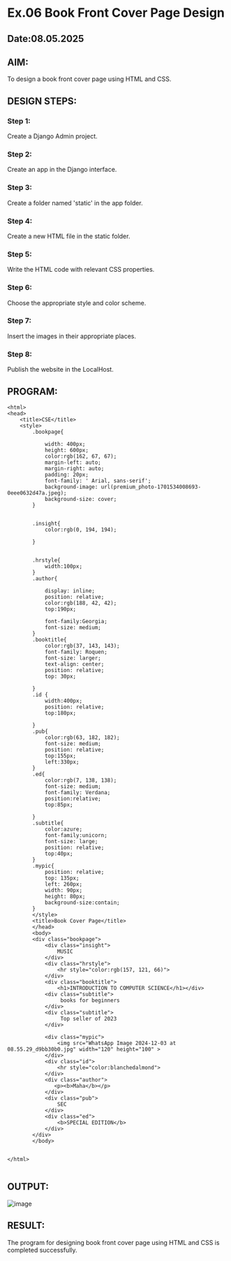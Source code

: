# Ex.06 Book Front Cover Page Design
## Date:08.05.2025

## AIM:
To design a book front cover page using HTML and CSS.

## DESIGN STEPS:

### Step 1:
Create a Django Admin project.

### Step 2:
Create an app in the Django interface.

### Step 3:
Create a folder named 'static' in the app folder.

### Step 4:
Create a new HTML file in the static folder.

### Step 5:
Write the HTML code with relevant CSS properties.

### Step 6:
Choose the appropriate style and color scheme.

### Step 7:
Insert the images in their appropriate places.

### Step 8:
Publish the website in the LocalHost.

## PROGRAM:
```
<html>
<head>
    <title>CSE</title>
    <style>
        .bookpage{

            width: 400px;
            height: 600px;
            color:rgb(162, 67, 67);
            margin-left: auto;
            margin-right: auto;
            padding: 20px;
            font-family: ' Arial, sans-serif';
            background-image: url(premium_photo-1701534008693-0eee0632d47a.jpeg);
            background-size: cover;
        }
            
        
        .insight{
            color:rgb(0, 194, 194);
        
        }
        
        
        .hrstyle{
            width:100px;
        }
        .author{
        
            display: inline;
            position: relative;
            color:rgb(188, 42, 42);
            top:190px;
            
            font-family:Georgia;
            font-size: medium;
        }
        .booktitle{
            color:rgb(37, 143, 143);
            font-family: Roquen;
            font-size: larger;
            text-align: center;
            position: relative;
            top: 30px;
        
        }
        .id {
            width:400px;
            position: relative;
            top:180px;
            
        }
        .pub{
            color:rgb(63, 182, 182);
            font-size: medium;
            position: relative;
            top:155px;
            left:330px;
        }
        .ed{
            color:rgb(7, 138, 138);
            font-size: medium;
            font-family: Verdana;
            position:relative;
            top:85px;
        
        }
        .subtitle{
            color:azure;
            font-family:unicorn;
            font-size: large;
            position: relative;
            top:40px;
        }
        .mypic{
            position: relative;
            top: 135px;
            left: 260px;
            width: 90px;
            height: 80px;
            background-size:contain;
        }
        </style>
        <title>Book Cover Page</title>
        </head>
        <body>
        <div class="bookpage">
            <div class="insight">
                MUSIC
            </div>
            <div class="hrstyle">
                <hr style="color:rgb(157, 121, 66)">
            </div>
            <div class="booktitle">
                <h1>INTRODUCTION TO COMPUTER SCIENCE</h1></div>
            <div class="subtitle">
                 books for beginners
            </div>
            <div class="subtitle">
                 Top seller of 2023
            </div>

            <div class="mypic">
                <img src="WhatsApp Image 2024-12-03 at 08.55.29_d9bb30b0.jpg" width="120" height="100" >
            </div>
            <div class="id">
                <hr style="color:blanchedalmond">
            </div>
            <div class="author">
               <p><b>Maha</b></p>
            </div>
            <div class="pub">
                SEC
            </div>
            <div class="ed">
                <b>SPECIAL EDITION</b>
            </div>
        </div>
        </body>
        

</html>


```


## OUTPUT:
![image](https://github.com/user-attachments/assets/419b0093-1fbc-4ec0-9442-6998ac3ab1c6)



## RESULT:
The program for designing book front cover page using HTML and CSS is completed successfully.
